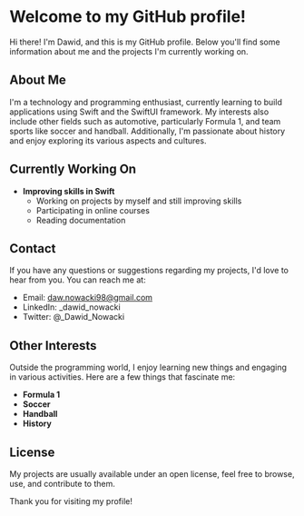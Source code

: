 # Welcome to my GitHub profile!

Hi there! I'm Dawid, and this is my GitHub profile. 
Below you'll find some information about me and the projects I'm currently working on.

## About Me

I'm a technology and programming enthusiast, currently learning to build applications using Swift and the SwiftUI framework. 
My interests also include other fields such as automotive, particularly Formula 1, and team sports like soccer and handball. 
Additionally, I'm passionate about history and enjoy exploring its various aspects and cultures.

## Currently Working On

- **Improving skills in Swift**
  - Working on projects by myself and still improving skills
  - Participating in online courses
  - Reading documentation

## Contact

If you have any questions or suggestions regarding my projects, I'd love to hear from you. You can reach me at:
- Email: daw.nowacki98@gmail.com
- LinkedIn: _dawid_nowacki
- Twitter: @_Dawid_Nowacki

## Other Interests

Outside the programming world, I enjoy learning new things and engaging in various activities. Here are a few things that fascinate me:

- **Formula 1**
- **Soccer**
- **Handball**
- **History**

## License

My projects are usually available under an open license, feel free to browse, use, and contribute to them.

Thank you for visiting my profile!

<!---
DawNow98/DawNow98 is a ✨ special ✨ repository because its `README.md` (this file) appears on your GitHub profile.
You can click the Preview link to take a look at your changes.
--->
